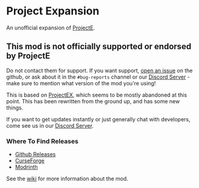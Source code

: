 # Project Expansion

An unofficial expansion of [ProjectE](https://www.curseforge.com/minecraft/mc-mods/projecte).

## This mod is not officially supported or endorsed by ProjectE

Do not contact them for support. If you want
support, [open an issue](https://github.com/DonovanDMC/ProjectExpansion/issues/new) on the github, or ask about it in
the `#bug-reports` channel or our [Discord Server](https://discord.gg/SwxbbmMKQH) - make sure to mention what version of
the mod you're using!

This is based on [ProjectEX](https://www.curseforge.com/minecraft/mc-mods/projectex-forge), which seems to be mostly
abandoned at this point. This has been rewritten from the ground up, and has some new things.

If you want to get updates instantly or just generally chat with developers, come see us in
our [Discord Server](https://discord.gg/SwxbbmMKQH).

### Where To Find Releases

- [Github Releases](https://github.com/DonovanDMC/ProjectExpansion/releases)
- [CurseForge](https://www.curseforge.com/minecraft/mc-mods/project-expansion)
- [Modrinth](https://modrinth.com/mod/project-expansion)

See the [wiki](https://github.com/DonovanDMC/ProjectExpansion/wiki) for more information about the mod.
